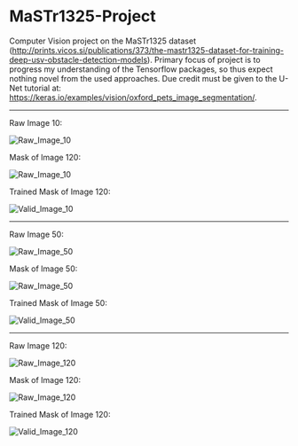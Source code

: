 # MaSTr1325-Project
Computer Vision project on the MaSTr1325 dataset (http://prints.vicos.si/publications/373/the-mastr1325-dataset-for-training-deep-usv-obstacle-detection-models). Primary focus of project is to progress my understanding of the Tensorflow packages, so thus expect nothing novel from the used approaches. Due credit must be given to the U-Net tutorial at: https://keras.io/examples/vision/oxford_pets_image_segmentation/.
 
---

Raw Image 10:

![Raw_Image_10](https://github.com/ojw209/MaSTr1325-Project/blob/master/Results/Base_10.jpg)

Mask of Image 120:

![Raw_Image_10](https://github.com/ojw209/MaSTr1325-Project/blob/master/Results/Mask_10.png)

Trained Mask of Image 120:

![Valid_Image_10](https://github.com/ojw209/MaSTr1325-Project/blob/master/Results/Valid_10.png)

---

Raw Image 50:

![Raw_Image_50](https://github.com/ojw209/MaSTr1325-Project/blob/master/Results/Base_50.jpg)

Mask of Image 50:

![Raw_Image_50](https://github.com/ojw209/MaSTr1325-Project/blob/master/Results/Mask_50.png)

Trained Mask of Image 50:

![Valid_Image_50](https://github.com/ojw209/MaSTr1325-Project/blob/master/Results/Valid_50.png)

---
Raw Image 120:

![Raw_Image_120](https://github.com/ojw209/MaSTr1325-Project/blob/master/Results/Base_120.jpg)

Mask of Image 120:

![Raw_Image_120](https://github.com/ojw209/MaSTr1325-Project/blob/master/Results/Mask_120.png)

Trained Mask of Image 120:

![Valid_Image_120](https://github.com/ojw209/MaSTr1325-Project/blob/master/Results/Valid_120.png)
